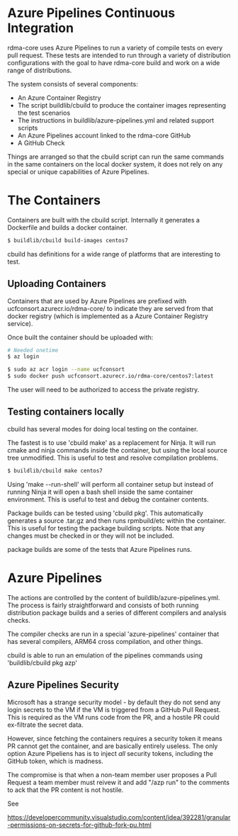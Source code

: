 # Azure Pipelines Continuous Integration

rdma-core uses Azure Pipelines to run a variety of compile tests on every pull
request. These tests are intended to run through a variety of distribution
configurations with the goal to have rdma-core build and work on a wide range
of distributions.

The system consists of several components:
 - An Azure Container Registry
 - The script buildlib/cbuild to produce the container images representing the
   test scenarios
 - The instructions in buildlib/azure-pipelines.yml and related support scripts
 - An Azure Pipelines account linked to the rdma-core GitHub
 - A GitHub Check

Things are arranged so that the cbuild script can run the same commands in the
same containers on the local docker system, it does not rely on any special or
unique capabilities of Azure Pipelines.

# The Containers

Containers are built with the cbuild script. Internally it generates a
Dockerfile and builds a docker container.

```sh
$ buildlib/cbuild build-images centos7
```

cbuild has definitions for a wide range of platforms that are interesting to test.

## Uploading Containers

Containers that are used by Azure Pipelines are prefixed with
ucfconsort.azurecr.io/rdma-core/ to indicate they are served from that docker
registry (which is implemented as a Azure Container Registry service).

Once built the container should be uploaded with:

```sh
# Needed onetime
$ az login

$ sudo az acr login --name ucfconsort
$ sudo docker push ucfconsort.azurecr.io/rdma-core/centos7:latest
```

The user will need to be authorized to access the private registry.

## Testing containers locally

cbuild has several modes for doing local testing on the container.

The fastest is to use 'cbuild make' as a replacement for Ninja. It will run
cmake and ninja commands inside the container, but using the local source
tree unmodified. This is useful to test and resolve compilation problems.

```sh
$ buildlib/cbuild make centos7
```

Using 'make --run-shell' will perform all container setup but instead of
running Ninja it will open a bash shell inside the same container
environment. This is useful to test and debug the container contents.

Package builds can be tested using 'cbuild pkg'. This automatically generates
a source .tar.gz and then runs rpmbuild/etc within the container. This is
useful for testing the package building scripts. Note that any changes must be
checked in or they will not be included.

package builds are some of the tests that Azure Pipelines runs.

# Azure Pipelines

The actions are controlled by the content of buildlib/azure-pipelines.yml. The
process is fairly straightforward and consists of both running distribution
package builds and a series of different compilers and analysis checks.

The compiler checks are run in a special 'azure-pipelines' container that has
several compilers, ARM64 cross compilation, and other things.

cbuild is able to run an emulation of the pipelines commands using
'buildlib/cbuild pkg azp'

## Azure Pipelines Security

Microsoft has a strange security model - by default they do not send any login
secrets to the VM if the VM is triggered from a GitHub Pull Request. This is
required as the VM runs code from the PR, and a hostile PR could ex-filtrate
the secret data.

However, since fetching the containers requires a security token it means PR
cannot get the container, and are basically entirely useless. The only option
Azure Pipeliens has is to inject *all* security tokens, including the GitHub
token, which is madness.

The compromise is that when a non-team member user proposes a Pull Request a
team member must reivew it and add "/azp run" to the comments to ack that the
PR content is not hostile.

See

https://developercommunity.visualstudio.com/content/idea/392281/granular-permissions-on-secrets-for-github-fork-pu.html
